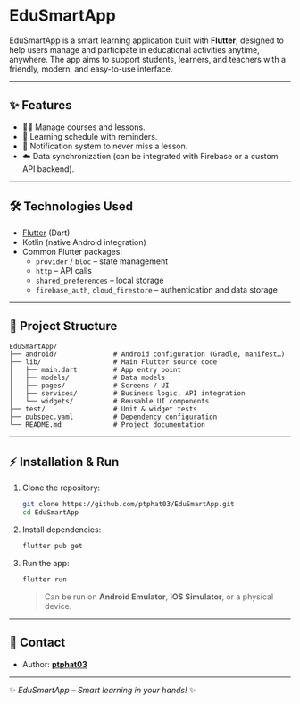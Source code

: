 # EduSmartApp

EduSmartApp is a smart learning application built with **Flutter**, designed to help users manage and participate in educational activities anytime, anywhere. The app aims to support students, learners, and teachers with a friendly, modern, and easy-to-use interface.  

---

## ✨ Features
- 👩‍🏫 Manage courses and lessons.
- 📅 Learning schedule with reminders.
- 🔔 Notification system to never miss a lesson.
- ☁️ Data synchronization (can be integrated with Firebase or a custom API backend).

---

## 🛠️ Technologies Used
- [Flutter](https://flutter.dev/) (Dart)
- Kotlin (native Android integration)
- Common Flutter packages:
  - `provider` / `bloc` – state management
  - `http` – API calls
  - `shared_preferences` – local storage
  - `firebase_auth`, `cloud_firestore` – authentication and data storage

---

## 📂 Project Structure
```
EduSmartApp/
├── android/              # Android configuration (Gradle, manifest…)
├── lib/                  # Main Flutter source code
│   ├── main.dart         # App entry point
│   ├── models/           # Data models
│   ├── pages/            # Screens / UI
│   ├── services/         # Business logic, API integration
│   └── widgets/          # Reusable UI components
├── test/                 # Unit & widget tests
├── pubspec.yaml          # Dependency configuration
└── README.md             # Project documentation
```

---

## ⚡ Installation & Run
1. Clone the repository:
   ```bash
   git clone https://github.com/ptphat03/EduSmartApp.git
   cd EduSmartApp
   ```
2. Install dependencies:
   ```bash
   flutter pub get
   ```
3. Run the app:
   ```bash
   flutter run
   ```
   > Can be run on **Android Emulator**, **iOS Simulator**, or a physical device.

---

## 📧 Contact
- Author: **[ptphat03](https://github.com/ptphat03)**

---

✨ *EduSmartApp – Smart learning in your hands!* ✨
